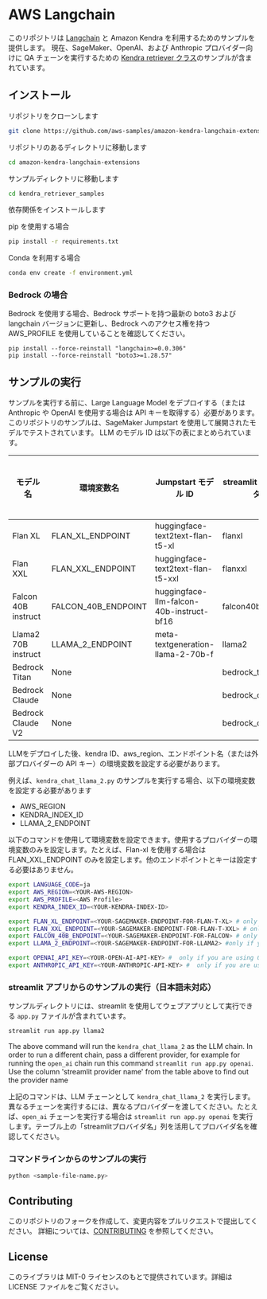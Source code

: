 # AWS Langchain
このリポジトリは [Langchain](https://github.com/hwchase17/langchain/tree/master) と Amazon Kendra を利用するためのサンプルを提供します。
現在、SageMaker、OpenAI、および Anthropic プロバイダー向けに QA チェーンを実行するための [Kendra retriever クラス](https://python.langchain.com/docs/modules/data_connection/retrievers/integrations/amazon_kendra_retriever)のサンプルが含まれています。

## インストール

リポジトリをクローンします
```bash
git clone https://github.com/aws-samples/amazon-kendra-langchain-extensions.git
```

リポジトリのあるディレクトリに移動します
```bash
cd amazon-kendra-langchain-extensions
```

サンプルディレクトリに移動します
```bash
cd kendra_retriever_samples
```

依存関係をインストールします

pip を使用する場合
```bash
pip install -r requirements.txt
```

Conda を利用する場合
```bash
conda env create -f environment.yml
```

### Bedrock の場合
Bedrock を使用する場合、Bedrock サポートを持つ最新の boto3 および langchain バージョンに更新し、Bedrock へのアクセス権を持つ AWS_PROFILE を使用していることを確認してください。

```
pip install --force-reinstall "langchain>=0.0.306"
pip install --force-reinstall "boto3>=1.28.57"
```

## サンプルの実行
サンプルを実行する前に、Large Language Model をデプロイする（または Anthropic や OpenAI を使用する場合は API キーを取得する）必要があります。このリポジトリのサンプルは、SageMaker Jumpstart を使用して展開されたモデルでテストされています。 LLM のモデル ID は以下の表にまとめられています。

| モデル名            | 環境変数名          | Jumpstart モデル ID                      | streamlit プロバイダ | 日本語対応 |
| ------------------- | ------------------- | ---------------------------------------- | -------------------- | ---------- |
| Flan XL             | FLAN_XL_ENDPOINT    | huggingface-text2text-flan-t5-xl         | flanxl               | No         |
| Flan XXL            | FLAN_XXL_ENDPOINT   | huggingface-text2text-flan-t5-xxl        | flanxxl              | No         |
| Falcon 40B instruct | FALCON_40B_ENDPOINT | huggingface-llm-falcon-40b-instruct-bf16 | falcon40b            | Yes        |
| Llama2 70B instruct | LLAMA_2_ENDPOINT    | meta-textgeneration-llama-2-70b-f        | llama2               | No         |
| Bedrock Titan       | None                |                                          | bedrock_titan        | No         |
| Bedrock Claude      | None                |                                          | bedrock_claude       | Yes        |
| Bedrock Claude V2   | None                |                                          | bedrock_claudev2     | Yes        |

LLMをデプロイした後、kendra ID、aws_region、エンドポイント名（または外部プロバイダーの API キー）の環境変数を設定する必要があります。

例えば、`kendra_chat_llama_2.py` のサンプルを実行する場合、以下の環境変数を設定する必要があります
- AWS_REGION
- KENDRA_INDEX_ID
- LLAMA_2_ENDPOINT

以下のコマンドを使用して環境変数を設定できます。使用するプロバイダーの環境変数のみを設定します。たとえば、Flan-xl を使用する場合は FLAN_XXL_ENDPOINT のみを設定します。他のエンドポイントとキーは設定する必要はありません。

```bash
export LANGUAGE_CODE=ja
export AWS_REGION=<YOUR-AWS-REGION>
export AWS_PROFILE=<AWS Profile>
export KENDRA_INDEX_ID=<YOUR-KENDRA-INDEX-ID>

export FLAN_XL_ENDPOINT=<YOUR-SAGEMAKER-ENDPOINT-FOR-FLAN-T-XL> # only if you are using FLAN_XL
export FLAN_XXL_ENDPOINT=<YOUR-SAGEMAKER-ENDPOINT-FOR-FLAN-T-XXL> # only if you are using FLAN_XXL
export FALCON_40B_ENDPOINT=<YOUR-SAGEMAKER-ENDPOINT-FOR-FALCON> # only if you are using falcon as the endpoint
export LLAMA_2_ENDPOINT=<YOUR-SAGEMAKER-ENDPOINT-FOR-LLAMA2> #only if you are using llama2 as the endpoint

export OPENAI_API_KEY=<YOUR-OPEN-AI-API-KEY> #  only if you are using OPENAI as the endpoint
export ANTHROPIC_API_KEY=<YOUR-ANTHROPIC-API-KEY> #  only if you are using Anthropic as the endpoint
```


### streamlit アプリからのサンプルの実行（日本語未対応）
サンプルディレクトリには、streamlit を使用してウェブアプリとして実行できる `app.py` ファイルが含まれています。

```bash
streamlit run app.py llama2
```

The above command will run the `kendra_chat_llama_2` as the LLM chain. In order to run a different chain, pass a different provider, for example for running the `open_ai` chain run this command `streamlit run app.py openai`. Use the column 'streamlit provider name' from the table above to find out the provider name

上記のコマンドは、LLM チェーンとして `kendra_chat_llama_2` を実行します。異なるチェーンを実行するには、異なるプロバイダーを渡してください。たとえば、`open_ai` チェーンを実行する場合は `streamlit run app.py openai` を実行します。テーブル上の「streamlitプロバイダ名」列を活用してプロバイダ名を確認してください。

### コマンドラインからのサンプルの実行
```bash
python <sample-file-name.py>
```

## Contributing
このリポジトリのフォークを作成して、変更内容をプルリクエストで提出してください。
詳細については、[CONTRIBUTING](../CONTRIBUTING.md) を参照してください。

## License
このライブラリは MIT-0 ライセンスのもとで提供されています。詳細は LICENSE ファイルをご覧ください。
